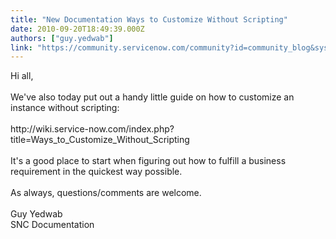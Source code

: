 ```yaml
---
title: "New Documentation Ways to Customize Without Scripting"
date: 2010-09-20T18:49:39.000Z
authors: ["guy.yedwab"]
link: "https://community.servicenow.com/community?id=community_blog&sys_id=b02e266ddbd0dbc01dcaf3231f96196a"
---
```

<p>Hi all,<br /><br />We've also today put out a handy little guide on how to customize an instance without scripting:<br /><br />http://wiki.service-now.com/index.php?title=Ways_to_Customize_Without_Scripting<br /><br />It's a good place to start when figuring out how to fulfill a business requirement in the quickest way possible.<br /><br />As always, questions/comments are welcome.<br /><br />Guy Yedwab<br />SNC Documentation</p>